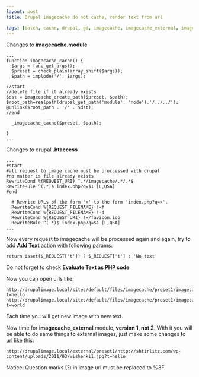 ```yaml
---
layout: post
title: Drupal imagecache do not cache, render text from url

tags: [batch, cache, drupal, gd, imagecache, imagecache_external, imagemagick, processing, resize]
---
```


Changes to **imagecache.module**

    ...
    function imagecache_cache() {
      $args = func_get_args();
      $preset = check_plain(array_shift($args));
      $path = implode('/', $args);

    //start
    //delete file if it already exists
    $dst = imagecache_create_path($preset, $path);
    $root_path=realpath(drupal_get_path('module', 'node').'/../../');
    @unlink($root_path . '/' . $dst);
    //end

      _imagecache_cache($preset, $path);

    }
    ...

Changes to drupal **.htaccess**

    ...
    #start
    #all request to image cache must be proccessed with drupal
    #no matter is file already exists
    RewriteCond %{REQUEST_URI} ^.*/imagecache/.*/.*$
    RewriteRule ^(.*)$ index.php?q=$1 [L,QSA]
    #end

      # Rewrite URLs of the form 'x' to the form 'index.php?q=x'.
      RewriteCond %{REQUEST_FILENAME} !-f
      RewriteCond %{REQUEST_FILENAME} !-d
      RewriteCond %{REQUEST_URI} !=/favicon.ico
      RewriteRule ^(.*)$ index.php?q=$1 [L,QSA]
    ...

Now every request to imagecache will be processed again and again, try to add **Add Text** action with following params:

    return isset($_REQUEST['t']) ? $_REQUEST['t'] : 'No text'

Do not forget to check **Evaluate Text as PHP code**

Now you can open urls like:

    http://drupalimage.local/sites/default/files/imagecache/preset1/imagecache_sample.png?t=hello
    http://drupalimage.local/sites/default/files/imagecache/preset1/imagecache_sample.png?t=world

Each time you will get new image with new text.

Now time for **imagecache_external** module, **version 1, not 2**. With it you will be able to do same things to external images, just make some changes to url like this:

    http://drupalimage.local/external/preset1/http://shtirlitz.com/wp-content/uploads/2011/03/vishenki1.jpg?t=hello

Notice: Question marks (?) in image url must be replaced to %3F

